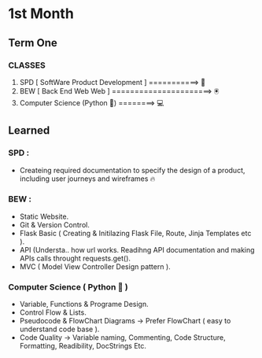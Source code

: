 # 1st Month


## Term One

### CLASSES 

1. SPD [ SoftWare Product Development ] ===========>  📱
2. BEW [ Back End Web Web ]  ======================>  🖲
3. Computer Science (Python 🐍) ========>  💻

## Learned 

### SPD : 
      
* Createing required documentation to specify the design of a product, including user journeys and wireframes 🔥
      
### BEW : 

* Static Website. <br>
* Git & Version Control. <br>
* Flask Basic ( Creating & Initilazing Flask File, Route, Jinja Templates etc ).<br>
* API (Understa.. how url works.  Readihng API documentation and making APIs calls throught requests.get(). 
* MVC ( Model View Controller Design pattern ).<br>

### Computer Science ( Python 🐍 )

* Variable, Functions & Programe Design.
* Control Flow & Lists.
* Pseudocode & FlowChart Diagrams -> Prefer FlowChart ( easy to understand code base ).
* Code Quality -> Variable naming, Commenting, Code Structure, Formatting, Readibility, DocStrings Etc.
